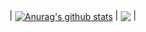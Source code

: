 | <a href="https://github.com/anuraghazra/github-readme-stats"><img align="center" src="https://github-readme-stats.vercel.app/api?username=anuraghazra&show_icons=true&include_all_commits=true&theme=buefy&hide_border=true" alt="Anurag's github stats" /></a> | <a href="https://github.com/anuraghazra/github-readme-stats"><img align="center" src="https://github-readme-stats.vercel.app/api/top-langs/?username=anuraghazra&layout=compact&theme=buefy&hide_border=true" /></a> |


<!--
[![Anurag's GitHub stats](https://github-readme-stats.vercel.app/api?username=gzzyyxh&count_private=true&layout=compact&show_icons=true&include_all_commits=true&theme=radical)](https://github.com/anuraghazra/github-readme-stats)
[![Top Langs](https://github-readme-stats.vercel.app/api/top-langs/?username=gzzyyxh&layout=compact)](https://github.com/gzzyxh/github-readme-stats)
-->

<!--
<a href="https://github.com/gzzyyxh/github-readme-stats">
  <img align="center" src="https://github-readme-stats.vercel.app/api/pin/?username=gzzyyxh&repo=github-readme-stats" />
</a>
<a href="https://github.com/gzzyyxh/convoychat">
  <img align="center" src="https://github-readme-stats.vercel.app/api/pin/?username=gzzyyxh&repo=convoychat" />
</a>
-->


<!--
**gzzyyxh/gzzyyxh** is a ✨ _special_ ✨ repository because its `README.md` (this file) appears on your GitHub profile.

Here are some ideas to get you started:

- 🔭 I’m currently working on ...
- 🌱 I’m currently learning ...
- 👯 I’m looking to collaborate on ...
- 🤔 I’m looking for help with ...
- 💬 Ask me about ...
- 📫 How to reach me: ...
- 😄 Pronouns: ...
- ⚡ Fun fact: ...
-->
